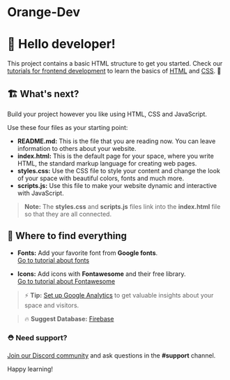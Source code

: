 # Orange-Dev
# 👋 Hello developer!
This project contains a basic HTML structure to get you started. Check our [tutorials for frontend development](https://www.w3schools.com/where_to_start.asp) to learn the basics of [HTML](https://www.w3schools.com/html/default.asp) and [CSS](https://www.w3schools.com/css/default.asp). 🦄


## 🏗 What's next?

Build your project however you like using HTML, CSS and JavaScript. 

Use these four files as your starting point:

- **README.md:** This is the file that you are reading now. You can leave information to others about your website.
- **index.html:** This is the default page for your space, where you write HTML, the standard markup language for creating web pages.
- **styles.css:** Use the CSS file to style your content and change the look of your space with beautiful colors, fonts and much more. 
- **scripts.js:** Use this file to make your website dynamic and interactive with JavaScript. 

> **Note:** The **styles.css** and **scripts.js** files link into the **index.html** file so that they are all connected.


## 🎨 Where to find everything

- **Fonts:** Add your favorite font from **Google fonts**.  
	[Go to tutorial about fonts](https://developers.google.com/fonts/docs/getting_started)

- **Icons:** Add icons with **Fontawesome** and their free library.  
	[Go to tutorial about Fontawesome](https://fontawesome.com/docs/web/setup/get-started)

> ⚡️ **Tip:** [Set up Google Analytics](https://www.w3schools.com/howto/howto_google_analytics.asp) to get valuable insights about your space and visitors. 
	
> 🔥 **Suggest Database:** [Firebase](https://www.firebase.google.com)

### ⛑ Need support?
[Join our Discord community](https://discord.gg/SzqzRYtKa8) and ask questions in the **#support** channel.


Happy learning!
